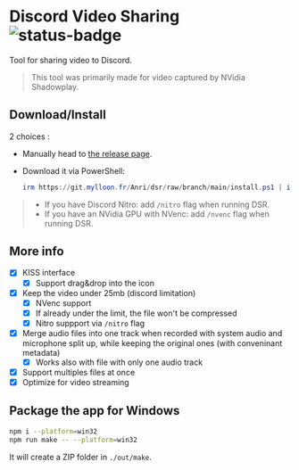 # Discord Video Sharing ![status-badge](https://git.mylloon.fr/Anri/dsr/badges/workflows/release.yml/badge.svg)

Tool for sharing video to Discord.

> This tool was primarily made for video captured by NVidia Shadowplay.

## Download/Install

2 choices :

- Manually head to [the release page](https://git.mylloon.fr/Anri/dsr/releases/latest).
- Download it via PowerShell:

  ```powershell
  irm https://git.mylloon.fr/Anri/dsr/raw/branch/main/install.ps1 | iex
  ```

> - If you have Discord Nitro: add `/nitro` flag when running DSR.
> - If you have an NVidia GPU with NVenc: add `/nvenc` flag when running DSR.

## More info

- [x] KISS interface
  - [x] Support drag&drop into the icon
- [x] Keep the video under 25mb (discord limitation)
  - [x] NVenc support
  - [x] If already under the limit, the file won't be compressed
  - [x] Nitro suppport via `/nitro` flag
- [x] Merge audio files into one track when recorded with system audio and microphone
      split up, while keeping the original ones (with conveninant metadata)
  - [x] Works also with file with only one audio track
- [x] Support multiples files at once
- [x] Optimize for video streaming

## Package the app for Windows

```bash
npm i --platform=win32
npm run make -- --platform=win32
```

It will create a ZIP folder in `./out/make`.
